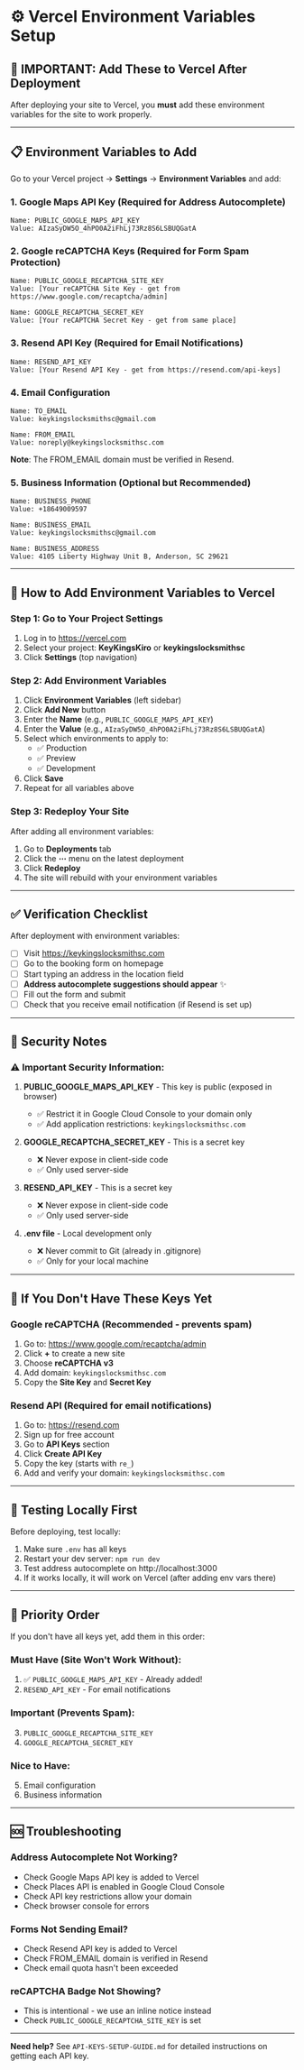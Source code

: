 # ⚙️ Vercel Environment Variables Setup

## 🚨 IMPORTANT: Add These to Vercel After Deployment

After deploying your site to Vercel, you **must** add these environment variables for the site to work properly.

---

## 📋 Environment Variables to Add

Go to your Vercel project → **Settings** → **Environment Variables** and add:

### 1. Google Maps API Key (Required for Address Autocomplete)
```
Name: PUBLIC_GOOGLE_MAPS_API_KEY
Value: AIzaSyDW5O_4hPO0A2iFhLj73Rz8S6LSBUQGatA
```

### 2. Google reCAPTCHA Keys (Required for Form Spam Protection)
```
Name: PUBLIC_GOOGLE_RECAPTCHA_SITE_KEY
Value: [Your reCAPTCHA Site Key - get from https://www.google.com/recaptcha/admin]

Name: GOOGLE_RECAPTCHA_SECRET_KEY
Value: [Your reCAPTCHA Secret Key - get from same place]
```

### 3. Resend API Key (Required for Email Notifications)
```
Name: RESEND_API_KEY
Value: [Your Resend API Key - get from https://resend.com/api-keys]
```

### 4. Email Configuration
```
Name: TO_EMAIL
Value: keykingslocksmithsc@gmail.com

Name: FROM_EMAIL
Value: noreply@keykingslocksmithsc.com
```
**Note**: The FROM_EMAIL domain must be verified in Resend.

### 5. Business Information (Optional but Recommended)
```
Name: BUSINESS_PHONE
Value: +18649009597

Name: BUSINESS_EMAIL
Value: keykingslocksmithsc@gmail.com

Name: BUSINESS_ADDRESS
Value: 4105 Liberty Highway Unit B, Anderson, SC 29621
```

---

## 🔧 How to Add Environment Variables to Vercel

### Step 1: Go to Your Project Settings
1. Log in to https://vercel.com
2. Select your project: **KeyKingsKiro** or **keykingslocksmithsc**
3. Click **Settings** (top navigation)

### Step 2: Add Environment Variables
1. Click **Environment Variables** (left sidebar)
2. Click **Add New** button
3. Enter the **Name** (e.g., `PUBLIC_GOOGLE_MAPS_API_KEY`)
4. Enter the **Value** (e.g., `AIzaSyDW5O_4hPO0A2iFhLj73Rz8S6LSBUQGatA`)
5. Select which environments to apply to:
   - ✅ Production
   - ✅ Preview
   - ✅ Development
6. Click **Save**
7. Repeat for all variables above

### Step 3: Redeploy Your Site
After adding all environment variables:
1. Go to **Deployments** tab
2. Click the **⋯** menu on the latest deployment
3. Click **Redeploy**
4. The site will rebuild with your environment variables

---

## ✅ Verification Checklist

After deployment with environment variables:

- [ ] Visit https://keykingslocksmithsc.com
- [ ] Go to the booking form on homepage
- [ ] Start typing an address in the location field
- [ ] **Address autocomplete suggestions should appear** ✨
- [ ] Fill out the form and submit
- [ ] Check that you receive email notification (if Resend is set up)

---

## 🔐 Security Notes

### ⚠️ Important Security Information:

1. **PUBLIC_GOOGLE_MAPS_API_KEY** - This key is public (exposed in browser)
   - ✅ Restrict it in Google Cloud Console to your domain only
   - ✅ Add application restrictions: `keykingslocksmithsc.com`

2. **GOOGLE_RECAPTCHA_SECRET_KEY** - This is a secret key
   - ❌ Never expose in client-side code
   - ✅ Only used server-side

3. **RESEND_API_KEY** - This is a secret key
   - ❌ Never expose in client-side code
   - ✅ Only used server-side

4. **.env file** - Local development only
   - ❌ Never commit to Git (already in .gitignore)
   - ✅ Only for your local machine

---

## 🚨 If You Don't Have These Keys Yet

### Google reCAPTCHA (Recommended - prevents spam)
1. Go to: https://www.google.com/recaptcha/admin
2. Click **+** to create a new site
3. Choose **reCAPTCHA v3**
4. Add domain: `keykingslocksmithsc.com`
5. Copy the **Site Key** and **Secret Key**

### Resend API (Required for email notifications)
1. Go to: https://resend.com
2. Sign up for free account
3. Go to **API Keys** section
4. Click **Create API Key**
5. Copy the key (starts with `re_`)
6. Add and verify your domain: `keykingslocksmithsc.com`

---

## 📱 Testing Locally First

Before deploying, test locally:

1. Make sure `.env` has all keys
2. Restart your dev server: `npm run dev`
3. Test address autocomplete on http://localhost:3000
4. If it works locally, it will work on Vercel (after adding env vars there)

---

## 🎯 Priority Order

If you don't have all keys yet, add them in this order:

### Must Have (Site Won't Work Without):
1. ✅ `PUBLIC_GOOGLE_MAPS_API_KEY` - Already added!
2. `RESEND_API_KEY` - For email notifications

### Important (Prevents Spam):
3. `PUBLIC_GOOGLE_RECAPTCHA_SITE_KEY`
4. `GOOGLE_RECAPTCHA_SECRET_KEY`

### Nice to Have:
5. Email configuration
6. Business information

---

## 🆘 Troubleshooting

### Address Autocomplete Not Working?
- Check Google Maps API key is added to Vercel
- Check Places API is enabled in Google Cloud Console
- Check API key restrictions allow your domain
- Check browser console for errors

### Forms Not Sending Email?
- Check Resend API key is added to Vercel
- Check FROM_EMAIL domain is verified in Resend
- Check email quota hasn't been exceeded

### reCAPTCHA Badge Not Showing?
- This is intentional - we use an inline notice instead
- Check `PUBLIC_GOOGLE_RECAPTCHA_SITE_KEY` is set

---

**Need help?** See `API-KEYS-SETUP-GUIDE.md` for detailed instructions on getting each API key.
